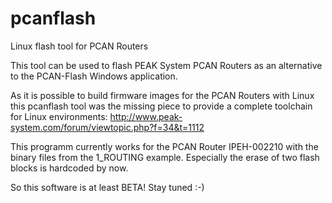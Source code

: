 # pcanflash
Linux flash tool for PCAN Routers

This tool can be used to flash PEAK System PCAN Routers as an alternative to the PCAN-Flash Windows application.

As it is possible to build firmware images for the PCAN Routers with Linux this pcanflash tool was the missing piece to provide a complete toolchain for Linux environments:
http://www.peak-system.com/forum/viewtopic.php?f=34&t=1112


This programm currently works for the PCAN Router IPEH-002210 with the binary files from the 1_ROUTING example. Especially the erase of two flash blocks is hardcoded by now.

So this software is at least BETA! Stay tuned :-)

